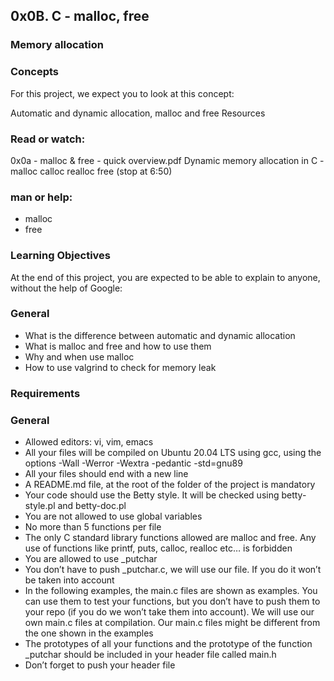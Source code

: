 ## 0x0B. C - malloc, free

### Memory allocation
### Concepts
For this project, we expect you to look at this concept:

Automatic and dynamic allocation, malloc and free
Resources

### Read or watch:

0x0a - malloc & free - quick overview.pdf
Dynamic memory allocation in C - malloc calloc realloc free (stop at 6:50)

### man or help:
- malloc
- free

### Learning Objectives
At the end of this project, you are expected to be able to explain to anyone, without the help of Google:

### General
- What is the difference between automatic and dynamic allocation
- What is malloc and free and how to use them
- Why and when use malloc
- How to use valgrind to check for memory leak

### Requirements
### General
- Allowed editors: vi, vim, emacs
- All your files will be compiled on Ubuntu 20.04 LTS using gcc, using the options -Wall -Werror -Wextra -pedantic -std=gnu89
- All your files should end with a new line
- A README.md file, at the root of the folder of the project is mandatory
- Your code should use the Betty style. It will be checked using betty-style.pl and betty-doc.pl
- You are not allowed to use global variables
- No more than 5 functions per file
- The only C standard library functions allowed are malloc and free. Any use of functions like printf, puts, calloc, realloc etc… is forbidden
- You are allowed to use _putchar
- You don’t have to push _putchar.c, we will use our file. If you do it won’t be taken into account
- In the following examples, the main.c files are shown as examples. You can use them to test your functions, but you don’t have to push them to your repo (if you do we won’t take them into account). We will use our own main.c files at compilation. Our main.c files might be different from the one shown in the examples
- The prototypes of all your functions and the prototype of the function _putchar should be included in your header file called main.h
- Don’t forget to push your header file
